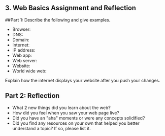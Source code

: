 ## 3. Web Basics Assignment and Reflection

##Part 1: Describe the following and give examples.

- Browser:
- DNS:
- Domain:
- Internet:
- IP address:
- Web app:
- Web server:
- Website:
- World wide web:


Explain how the internet displays your website after you push your changes.

## Part 2: Reflection
- What 2 new things did you learn about the web?
- How did you feel when you saw your web page live?
- Did you have an "aha" moments or were any concepts solidified?
- Did you find any resources on your own that helped you better understand a topic? If so, please list it.

<!-- Add your reflection here. Remove the comment markers -->